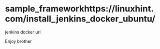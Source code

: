 # sample_frameworkhttps://linuxhint.com/install_jenkins_docker_ubuntu/


jenkins docker url 


Enjoy brother
